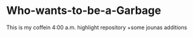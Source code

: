 # Who-wants-to-be-a-Garbage
This is my coffein 4:00 a.m. highlight repository
+some jounas additions
